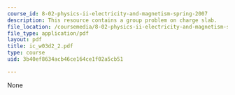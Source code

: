 ```yaml
---
course_id: 8-02-physics-ii-electricity-and-magnetism-spring-2007
description: This resource contains a group problem on charge slab.
file_location: /coursemedia/8-02-physics-ii-electricity-and-magnetism-spring-2007/3b40ef8634acb46ce164ce1f02a5cb51_ic_w03d2_2.pdf
file_type: application/pdf
layout: pdf
title: ic_w03d2_2.pdf
type: course
uid: 3b40ef8634acb46ce164ce1f02a5cb51

---
```

None